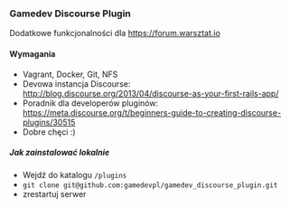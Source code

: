 ### Gamedev Discourse Plugin

Dodatkowe funkcjonalności dla https://forum.warsztat.io

#### Wymagania

- Vagrant, Docker, Git, NFS
- Devowa instancja Discourse: http://blog.discourse.org/2013/04/discourse-as-your-first-rails-app/
- Poradnik dla developerów pluginów: https://meta.discourse.org/t/beginners-guide-to-creating-discourse-plugins/30515
- Dobre chęci :)

##### Jak zainstalować lokalnie

- Wejdź do katalogu ```/plugins```
- ```git clone git@github.com:gamedevpl/gamedev_discourse_plugin.git```
- zrestartuj serwer

